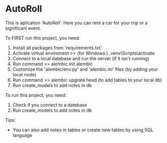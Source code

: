 # AutoRoll
This is aplication 'AutoRoll'. Here you can rent a car for your trip or a significant event.

To FIRST run this project, you need:
1. Install all packages from 'requirements.txt'
2. Activate virtual enviroment  >> (for Windows:) .venv\Scripts\activate 
3. Connect to a local datebase and run the server (if it isn\`t running)
4. Run command >> alembic init alembic
5. Customize the 'alembic/env.py' and 'alembic.ini' files (by adding your local route)
6. Run command >> alembic upgrate head (to add tables to your local db)
7. Run create_models to add notes in db

To run this project, you need:
1. Check if you connect to a datebase
2. Run create_models to add notes in db

Tips:
* You can also add notes in tables or create new tables by using SQL language
